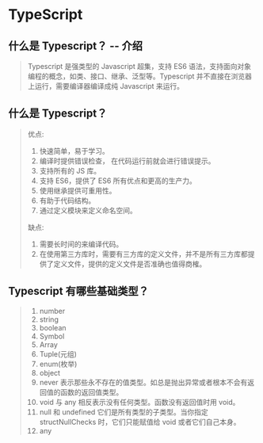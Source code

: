 # TypeScript

## 什么是 Typescript？ -- 介绍

> Typescript 是强类型的 Javascript 超集，支持 ES6 语法，支持面向对象编程的概念，如类、接口、继承、泛型等。Typescript 并不直接在浏览器上运行，需要编译器编译成纯 Javascript 来运行。

## 什么是 Typescript？

> 优点:
>
> 1. 快速简单，易于学习。
> 2. 编译时提供错误检查， 在代码运行前就会进行错误提示。
> 3. 支持所有的 JS 库。
> 4. 支持 ES6，提供了 ES6 所有优点和更高的生产力。
> 5. 使用继承提供可重用性。
> 6. 有助于代码结构。
> 7. 通过定义模块来定义命名空间。
>
> 缺点:
>
> 1. 需要长时间的来编译代码。
> 2. 在使用第三方库时，需要有三方库的定义文件，并不是所有三方库都提供了定义文件，提供的定义文件是否准确也值得商榷。

## Typescript 有哪些基础类型？

> 1. number
> 2. string
> 3. boolean
> 4. Symbol
> 5. Array
> 6. Tuple(元组)
> 7. enum(枚举)
> 8. object
> 9. never
>    表示那些永不存在的值类型。如总是抛出异常或者根本不会有返回值的函数的返回值类型。
> 10. void
>     与 any 相反表示没有任何类型。函数没有返回值时用 void。
> 11. null 和 undefined
>     它们是所有类型的子类型。当你指定 structNullChecks 时，它们只能赋值给 void 或者它们自己本身。
> 12. any
